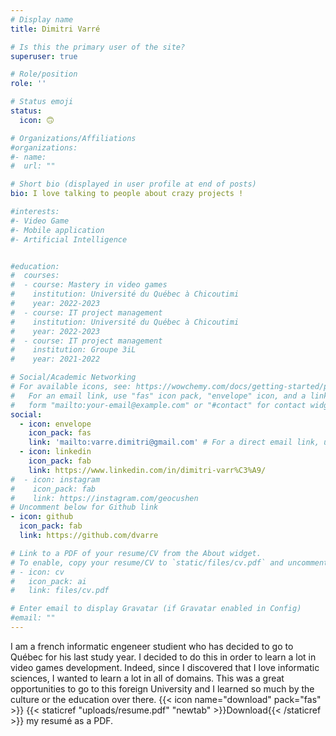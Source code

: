 ```yaml
---
# Display name
title: Dimitri Varré

# Is this the primary user of the site?
superuser: true

# Role/position
role: ''

# Status emoji
status:
  icon: 🙃

# Organizations/Affiliations
#organizations:
#- name: 
#  url: ""

# Short bio (displayed in user profile at end of posts)
bio: I love talking to people about crazy projects !

#interests:
#- Video Game
#- Mobile application
#- Artificial Intelligence


#education:
#  courses:
#  - course: Mastery in video games
#    institution: Université du Québec à Chicoutimi
#    year: 2022-2023
#  - course: IT project management
#    institution: Université du Québec à Chicoutimi
#    year: 2022-2023
#  - course: IT project management
#    institution: Groupe 3iL
#    year: 2021-2022

# Social/Academic Networking
# For available icons, see: https://wowchemy.com/docs/getting-started/page-builder/#icons
#   For an email link, use "fas" icon pack, "envelope" icon, and a link in the
#   form "mailto:your-email@example.com" or "#contact" for contact widget.
social:
  - icon: envelope
    icon_pack: fas
    link: 'mailto:varre.dimitri@gmail.com' # For a direct email link, use "mailto:test@example.org".
  - icon: linkedin
    icon_pack: fab
    link: https://www.linkedin.com/in/dimitri-varr%C3%A9/
#  - icon: instagram
#    icon_pack: fab
#    link: https://instagram.com/geocushen
# Uncomment below for Github link
- icon: github
  icon_pack: fab
  link: https://github.com/dvarre

# Link to a PDF of your resume/CV from the About widget.
# To enable, copy your resume/CV to `static/files/cv.pdf` and uncomment the lines below.
# - icon: cv
#   icon_pack: ai
#   link: files/cv.pdf

# Enter email to display Gravatar (if Gravatar enabled in Config)
#email: ""
---
```


I am a french informatic engeneer studient who has decided to go to Québec for his last study year. I decided to do this in order to learn 
a lot in video games development. Indeed, since I discovered that I love informatic sciences, I wanted to learn a lot in all of domains.
This was a great opportunities to go to this foreign University and I learned so much by the culture or the education over there.
{{< icon name="download" pack="fas" >}} {{< staticref "uploads/resume.pdf" "newtab" >}}Download{{< /staticref >}} my resumé as a PDF.
